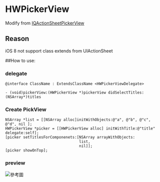 HWPickerView
============
Modify from [IQActionSheetPickerView](https://github.com/hackiftekhar/IQActionSheetPickerView)

## Reason
iOS 8 not support class extends from UIActionSheet

##How to use:

### delegate  

    @interface ClassName : ExtendsClassName <HWPickerViewDelegate>

    - (void)pickerView:(HWPickerView *)pickerView didSelectTitles:(NSArray*)titles

### Create PickView

    NSArray *list = [[NSArray alloc]initWithObjects:@"a", @"b", @"c", @"d", nil ];
    HWPickerView *picker = [[HWPickerView alloc] initWithTitle:@"title"  delegate:self];
    [picker setTitlesForComponenets:[NSArray arrayWithObjects:
                                     list,
                                     nil]];
    [picker showOnTop];

### preview
![參考圖](https://dl.dropboxusercontent.com/u/10581994/github/HWPickerView.png)
  
